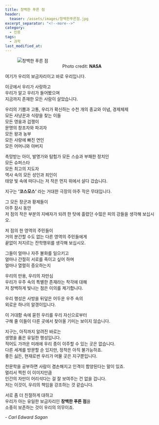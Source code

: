 ```yaml
---
title: 창백한 푸른 점
header:
  teaser: /assets/images/창백한푸른점.jpg
excerpt_separator: "<!--more-->"
category:
  - 인용
tags:
  - 과학
last_modified_at:
---
```


<figure class="align-center">
  <img src="https://www.nasa.gov/sites/default/files/styles/full_width/public/thumbnails/image/pia23645_pbd_main-16.jpg?itok=GSe4gFx2" alt="창백한 푸른 점">
  <figcaption style="text-align:center">Photo credit: <strong>NASA</strong>
  </figcaption>
</figure>

여기가 우리의 보금자리이고 바로 우리입니다.

이곳에서 우리가 사랑하고  
우리가 알고 우리가 들어봤으며  
지금까지 존재한 모든 사람이 살았습니다. 

<!--more--> 

우리의 기쁨과 고통, 우리가 확신하는 수천 개의 종교와 이념, 경제체제  
모든 사냥꾼과 식량을 찾는 이들  
모든 영웅과 겁쟁이  
문명의 창조자와 파괴자  
모든 왕과 농부  
모든 사랑에 빠진 연인  
모든 어머니와 아버지 

촉망받는 아이, 발명가와 탐험가 
모든 스승과 부패한 정치인  
모든 슈퍼스타  
모든 최고의 지도자  
역사 속의 모든 성인과 죄인이  
태양 빛 속에 떠다니는 저 작은 먼지 위에서 살다 갔습니다.

지구는 **‘코스모스’** 라는 거대한 극장의 아주 작은 무대입니다. 

그 모든 장군과 황제들이  
아주 잠시 동안  
저 점의 작은 부분의 지배자가 되려 한 탓에 
흘렸던 수많은 피의 강들을 생각해 보십시오.

저 점의 한 영역의 주민들이  
거의 분간할 수도 없는 다른 영역의 주민들에게  
끝없이 저지르는 잔학행위를 생각해 보십시오.

그들이 얼마나 자주 불화를 일으키고  
얼마나 간절히 서로를 죽이고 싶어 하며  
얼마나 열렬히 증오하는지 

우리의 만용, 우리의 자만심  
우리가 우주 속의 특별한 존재라는 착각에 대해  
저 창백하게 빛나는 점은 이의를 제기합니다.

우리 행성은 사방을 뒤덮은 어두운 우주 속의  
외로운 하나의 알갱이입니다.

이 거대함 속에 묻힌 우리를 우리 자신으로부터  
구해 줄 이들이 다른 곳에서 찾아올 기미는 보이지 않습니다.

지구는, 아직까지 알려진 바로는  
생명을 품은 유일한 행성입니다.  
적어도 가까운 미래에 우리 종이 이주할 수 있는 곳은 없습니다.  
다른 세계를 방문할 순 있지만, 정착은 아직 불가능하죠.  
좋든 싫든, 현재로썬 우리가 머물 곳은 지구뿐입니다.

천문학을 공부하면 사람이 겸손해지고 인격이 함양된다는 말이 있죠.  
멀리서 찍힌 이 이미지만큼  
인간의 자만이 어리석다는 걸 잘 보여주는 건 없을 겁니다.  
저는 이것이, 우리의 책임을 강조하는 것 같습니다.

서로 좀 더 친절하게 대하고  
우리가 아는 유일한 보금자리인 **창백한 푸른 점**을  
소중히 보존하는 것이 우리의 의무이죠. 

*- Carl Edward Sagan*